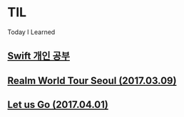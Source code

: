 # TIL
Today I Learned

## [Swift 개인 공부](Swift.md)

## [Realm World Tour Seoul (2017.03.09)](Realm.md)

## [Let us Go (2017.04.01)](LetusGo.md)
